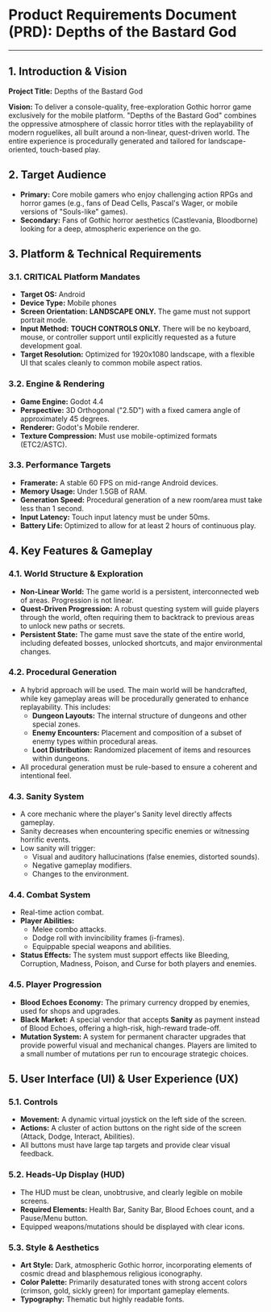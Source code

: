 # Product Requirements Document (PRD): Depths of the Bastard God

---

## 1. Introduction & Vision

**Project Title:** Depths of the Bastard God

**Vision:** To deliver a console-quality, free-exploration Gothic horror game exclusively for the mobile platform. "Depths of the Bastard God" combines the oppressive atmosphere of classic horror titles with the replayability of modern roguelikes, all built around a non-linear, quest-driven world. The entire experience is procedurally generated and tailored for landscape-oriented, touch-based play.

## 2. Target Audience

-   **Primary:** Core mobile gamers who enjoy challenging action RPGs and horror games (e.g., fans of Dead Cells, Pascal's Wager, or mobile versions of "Souls-like" games).
-   **Secondary:** Fans of Gothic horror aesthetics (Castlevania, Bloodborne) looking for a deep, atmospheric experience on the go.

## 3. Platform & Technical Requirements

### 3.1. CRITICAL Platform Mandates
-   **Target OS:** Android
-   **Device Type:** Mobile phones
-   **Screen Orientation:** **LANDSCAPE ONLY.** The game must not support portrait mode.
-   **Input Method:** **TOUCH CONTROLS ONLY.** There will be no keyboard, mouse, or controller support until explicitly requested as a future development goal.
-   **Target Resolution:** Optimized for 1920x1080 landscape, with a flexible UI that scales cleanly to common mobile aspect ratios.

### 3.2. Engine & Rendering
-   **Game Engine:** Godot 4.4
-   **Perspective:** 3D Orthogonal ("2.5D") with a fixed camera angle of approximately 45 degrees.
-   **Renderer:** Godot's Mobile renderer.
-   **Texture Compression:** Must use mobile-optimized formats (ETC2/ASTC).

### 3.3. Performance Targets
-   **Framerate:** A stable 60 FPS on mid-range Android devices.
-   **Memory Usage:** Under 1.5GB of RAM.
-   **Generation Speed:** Procedural generation of a new room/area must take less than 1 second.
-   **Input Latency:** Touch input latency must be under 50ms.
-   **Battery Life:** Optimized to allow for at least 2 hours of continuous play.

## 4. Key Features & Gameplay

### 4.1. World Structure & Exploration
-   **Non-Linear World:** The game world is a persistent, interconnected web of areas. Progression is not linear.
-   **Quest-Driven Progression:** A robust questing system will guide players through the world, often requiring them to backtrack to previous areas to unlock new paths or secrets.
-   **Persistent State:** The game must save the state of the entire world, including defeated bosses, unlocked shortcuts, and major environmental changes.

### 4.2. Procedural Generation
-   A hybrid approach will be used. The main world will be handcrafted, while key gameplay areas will be procedurally generated to enhance replayability. This includes:
    -   **Dungeon Layouts:** The internal structure of dungeons and other special zones.
    -   **Enemy Encounters:** Placement and composition of a subset of enemy types within procedural areas.
    -   **Loot Distribution:** Randomized placement of items and resources within dungeons.
-   All procedural generation must be rule-based to ensure a coherent and intentional feel.

### 4.3. Sanity System
-   A core mechanic where the player's Sanity level directly affects gameplay.
-   Sanity decreases when encountering specific enemies or witnessing horrific events.
-   Low sanity will trigger:
    -   Visual and auditory hallucinations (false enemies, distorted sounds).
    -   Negative gameplay modifiers.
    -   Changes to the environment.

### 4.4. Combat System
-   Real-time action combat.
-   **Player Abilities:**
    -   Melee combo attacks.
    -   Dodge roll with invincibility frames (i-frames).
    -   Equippable special weapons and abilities.
-   **Status Effects:** The system must support effects like Bleeding, Corruption, Madness, Poison, and Curse for both players and enemies.

### 4.5. Player Progression
-   **Blood Echoes Economy:** The primary currency dropped by enemies, used for shops and upgrades.
-   **Black Market:** A special vendor that accepts **Sanity** as payment instead of Blood Echoes, offering a high-risk, high-reward trade-off.
-   **Mutation System:** A system for permanent character upgrades that provide powerful visual and mechanical changes. Players are limited to a small number of mutations per run to encourage strategic choices.

## 5. User Interface (UI) & User Experience (UX)

### 5.1. Controls
-   **Movement:** A dynamic virtual joystick on the left side of the screen.
-   **Actions:** A cluster of action buttons on the right side of the screen (Attack, Dodge, Interact, Abilities).
-   All buttons must have large tap targets and provide clear visual feedback.

### 5.2. Heads-Up Display (HUD)
-   The HUD must be clean, unobtrusive, and clearly legible on mobile screens.
-   **Required Elements:** Health Bar, Sanity Bar, Blood Echoes count, and a Pause/Menu button.
-   Equipped weapons/mutations should be displayed with clear icons.

### 5.3. Style & Aesthetics
-   **Art Style:** Dark, atmospheric Gothic horror, incorporating elements of cosmic dread and blasphemous religious iconography.
-   **Color Palette:** Primarily desaturated tones with strong accent colors (crimson, gold, sickly green) for important gameplay elements.
-   **Typography:** Thematic but highly readable fonts. 